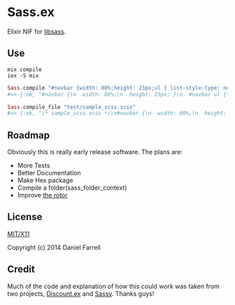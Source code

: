 # Sass.ex
Elixir NIF for [libsass](https://github.com/sass/libsass).

## Use

```shell
mix compile
iex -S mix
```

```elixir
Sass.compile "#navbar {width: 80%;height: 23px;ul { list-style-type: none; } li {float: left; a { font-weight: bold; } } }"
#=> {:ok, "#navbar {\n  width: 80%;\n  height: 23px; }\n  #navbar ul {\n    list-style-type: none; }\n  #navbar li {\n    float: left; }\n    #navbar li a {\n      font-weight: bold; }\n"}

Sass.compile_file "test/sample_scss.scss"
#=> {:ok, "/* sample_scss.scss */\n#navbar {\n  width: 80%;\n  height: 23px; }\n  #navbar ul {\n    list-style-type: none; }\n  #navbar li {\n    float: left; }\n    #navbar li a {\n      font-weight: bold; }\n"}
```

## Roadmap

Obviously this is really early release software. The plans are:

- More Tests
- Better Documentation
- Make Hex package
- Compile a folder(sass_folder_context)
- Improve [the rotor](https://github.com/danielfarrell/sass_rotor)

## License

[MIT/X11](./LICENSE)

Copyright (c) 2014 Daniel Farrell

## Credit

Much of the code and explanation of how this could work was taken from two projects, [Discount.ex](https://github.com/asaaki/discount.ex/) and [Sassy](https://github.com/rramsden/sassy). Thanks guys!
